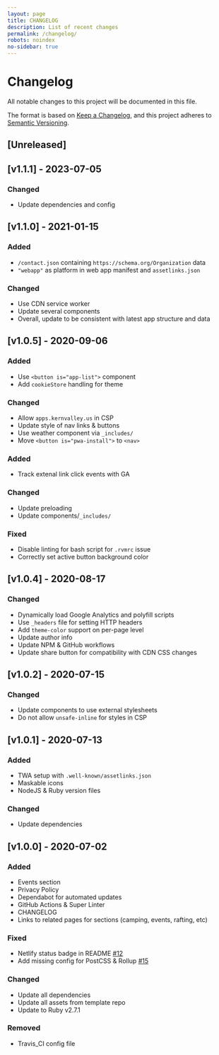 ```yaml
---
layout: page
title: CHANGELOG
description: List of recent changes
permalink: /changelog/
robots: noindex
no-sidebar: true
---
```

<!-- markdownlint-disable -->
# Changelog
All notable changes to this project will be documented in this file.

The format is based on [Keep a Changelog](https://keepachangelog.com/en/1.0.0/),
and this project adheres to [Semantic Versioning](https://semver.org/spec/v2.0.0.html).

## [Unreleased]

## [v1.1.1] - 2023-07-05

### Changed
- Update dependencies and config

## [v1.1.0] - 2021-01-15

### Added
- `/contact.json` containing `https://schema.org/Organization` data
- `"webapp"` as platform in web app manifest and `assetlinks.json`

### Changed
- Use CDN service worker
- Update several components
- Overall, update to be consistent with latest app structure and data

## [v1.0.5] - 2020-09-06

### Added

- Use `<button is="app-list">` component
- Add `cookieStore` handling for theme

### Changed

- Allow `apps.kernvalley.us` in CSP
- Update style of nav links & buttons
- Use weather component via `_includes/`
- Move `<button is="pwa-install">` to `<nav>`

### Added
- Track extenal link click events with GA

### Changed
- Update preloading
- Update components/`_includes/`

### Fixed
- Disable linting for bash script for `.rvmrc` issue
- Correctly set active button background color

## [v1.0.4] - 2020-08-17

### Changed
- Dynamically load Google Analytics and polyfill scripts
- Use `_headers` file for setting HTTP headers
- Add `theme-color` support on per-page level
- Update author info
- Update NPM & GitHub workflows
- Update share button for compatibility with CDN CSS changes

## [v1.0.2] - 2020-07-15

### Changed
- Update components to use external stylesheets
- Do not allow `unsafe-inline` for styles in CSP

## [v1.0.1] - 2020-07-13

### Added
- TWA setup with `.well-known/assetlinks.json`
- Maskable icons
- NodeJS & Ruby version files

### Changed
- Update dependencies

## [v1.0.0] - 2020-07-02

### Added
- Events section
- Privacy Policy
- Dependabot for automated updates
- GitHub Actions & Super Linter
- CHANGELOG
- Links to related pages for sections (camping, events, rafting, etc)

### Fixed
- Netlify status badge in README [#12](https://github.com/kernvalley/kernvalley.us/issues/12)
- Add missing config for PostCSS & Rollup [#15](https://github.com/kernvalley/kernvalley.us/issues/15)

### Changed
- Update all dependencies
- Update all assets from template repo
- Update to Ruby v2.7.1

### Removed
- Travis_CI config file
<!-- markdownlint-restore -->

